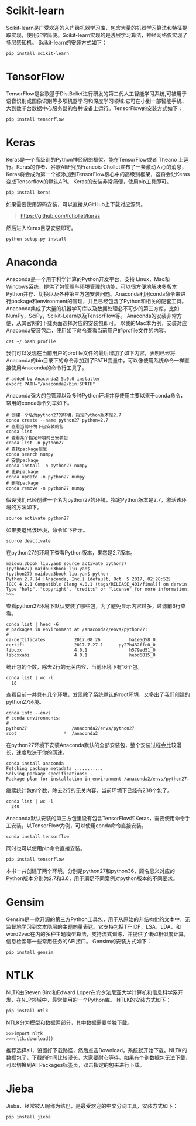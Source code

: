 # Scikit-learn 
Scikit-learn是广受欢迎的入门级机器学习库，包含大量的机器学习算法和特征提取实现，使用非常简便。Scikit-learn实现的是浅层学习算法，神经网络仅实现了多层感知机。
Scikit-learn的安装方式如下：

	pip install scikit-learn
	
# TensorFlow
TensorFlow是谷歌基于DistBelief进行研发的第二代人工智能学习系统,可被用于语音识别或图像识别等多项机器学习和深度学习领域.它可在小到一部智能手机、大到数千台数据中心服务器的各种设备上运行。TensorFlow的安装方式如下：

	pip install tensorflow
	
# Keras
Keras是一个高级别的Python神经网络框架，能在TensorFlow或者 Theano 上运行。Keras的作者、谷歌AI研究员Francois Chollet宣布了一条激动人心的消息，Keras将会成为第一个被添加到TensorFlow核心中的高级别框架，这将会让Keras变成Tensorflow的默认API。
Keras的安装非常简便，使用pip工具即可。	pip install keras如果需要使用源码安装，可以直接从GitHub上下载对应源码。
>https://github.com/fchollet/keras

然后进入Keras目录安装即可。
	python setup.py install# Anaconda
Anaconda是一个用于科学计算的Python开发平台，支持 Linux，Mac和Windows系统，提供了包管理与环境管理的功能，可以很方便地解决多版本Python并存、切换以及各种第三方包安装问题。Anaconda利用conda命令来进行package和environment的管理，并且已经包含了Python和相关的配套工具。Anaconda集成了大量的机器学习库以及数据处理必不可少的第三方库，比如NumPy，SciPy，Scikit-Learn以及TensorFlow等。
Anaconda的安装非常方便，从其官网的下载页面选择对应的安装包即可。以我的Mac本为例，安装对应Anaconda安装包后，使用如下命令查看当前用户的profile文件的内容。
	cat ~/.bash_profile我们可以发现在当前用户的profile文件的最后增加了如下内容，表明已经将Anaconda的bin目录下的命令添加到了PATH变量中，可以像使用系统命令一样直接使用Anaconda的命令行工具了。
	# added by Anaconda2 5.0.0 installer
	export PATH="/anaconda2/bin:$PATH"
Anaconda强大的包管理以及多种Python环境并存使用主要以来于conda命令，常用的conda命令列举如下。
	# 创建一个名为python27的环境，指定Python版本是2.7	conda create --name python27 python=2.7	# 查看当前环境下已安装的包	conda list	# 查看某个指定环境的已安装包	conda list -n python27	# 查找package信息
	conda search numpy
	# 安装package
	conda install -n python27 numpy
	# 更新package
	conda update -n python27 numpy
	# 删除package
	conda remove -n python27 numpy
	假设我们已经创建一个名为python27的环境，指定Python版本是2.7，激活该环境的方法如下。	source activate python27如果要退出该环境，命令如下所示。	
	source deactivate在python27的环境下查看Python版本，果然是2.7版本。
	maidou:3book liu.yan$ source activate python27
	(python27) maidou:3book liu.yan$ 
	(python27) maidou:3book liu.yan$ python 
	Python 2.7.14 |Anaconda, Inc.| (default, Oct  5 2017, 02:28:52) 
	[GCC 4.2.1 Compatible Clang 4.0.1 (tags/RELEASE_401/final)] on darwin
	Type "help", "copyright", "credits" or "license" for more information.
	>>> 查看python27环境下默认安装了哪些包，为了避免显示内容过多，过滤前6行查看。	conda list | head -6
	# packages in environment at /anaconda2/envs/python27:
	#
	ca-certificates           2017.08.26           ha1e5d58_0  
	certifi                   2017.7.27.1      py27h482ffc0_0  
	libcxx                    4.0.1                h579ed51_0  
	libcxxabi                 4.0.1                hebd6815_0 
统计包的个数，除去2行的无关内容，当前环境下有16个包。
	conda list | wc -l      18
      查看目前一共具有几个环境，发现除了系统默认的root环境，又多出了我们创建的python27环境。
	conda info --envs
	# conda environments:
	#
	python27                 /anaconda2/envs/python27
	root                  *  /anaconda2
在python27环境下安装Anaconda默认的全部安装包，整个安装过程会比较漫长，速度取决于你的网速。
	conda install anaconda
	Fetching package metadata ...........
	Solving package specifications: .
	Package plan for installation in environment /anaconda2/envs/python27:
继续统计包的个数，除去2行的无关内容，当前环境下已经有238个包了。
	conda list | wc -l      240Anaconda默认安装的第三方包里没有包含TensorFlow和Keras，需要使用命令手工安装，以TensorFlow为例，可以使用conda命令直接安装。	conda install tensorflow同时也可以使用pip命令直接安装。	
	pip install tensorflow本书一共创建了两个环境，分别是python27和python36，顾名思义对应的Python版本分别为2.7和3.6，用于满足不同案例对python版本的不同要求。# Gensim
Gensim是一款开源的第三方Python工具包，用于从原始的非结构化的文本中，无监督地学习到文本隐层的主题向量表达。它支持包括TF-IDF，LSA，LDA，和word2vec在内的多种主题模型算法，支持流式训练，并提供了诸如相似度计算，信息检索等一些常用任务的API接口。
Gensim的安装方式如下：

	pip install gensim

# NTLK
NLTK由Steven Bird和Edward Loper在宾夕法尼亚大学计算机和信息科学系开发，在NLP领域中，最常使用的一个Python库。
NTLK的安装方式如下：

	pip install ntlk

NTLK分为模型和数据两部分，其中数据需要单独下载。

	>>>import nltk
	>>>nltk.download()

推荐选择all，设置好下载路径，然后点击Download，系统就开始下载。NLTK的数据包了，下载的时间比较漫长，大家要耐心等待。如果有个别数据包无法下载，可以切换到All Packages标签页，双击指定的包来进行下载。

# Jieba
Jieba，经常被人昵称为结巴，是最受欢迎的中文分词工具，安装方式如下：

	pip install jieba
